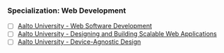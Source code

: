 ### Specialization: Web Development

- [ ] [Aalto University - Web Software Development](https://fitech101.aalto.fi/web-software-development-2-0/)
- [ ] [Aalto University - Designing and Building Scalable Web Applications](https://fitech101.aalto.fi/designing-and-building-scalable-web-applications/)
- [ ] [Aalto University - Device-Agnostic Design](https://fitech101.aalto.fi/device-agnostic-design/)
